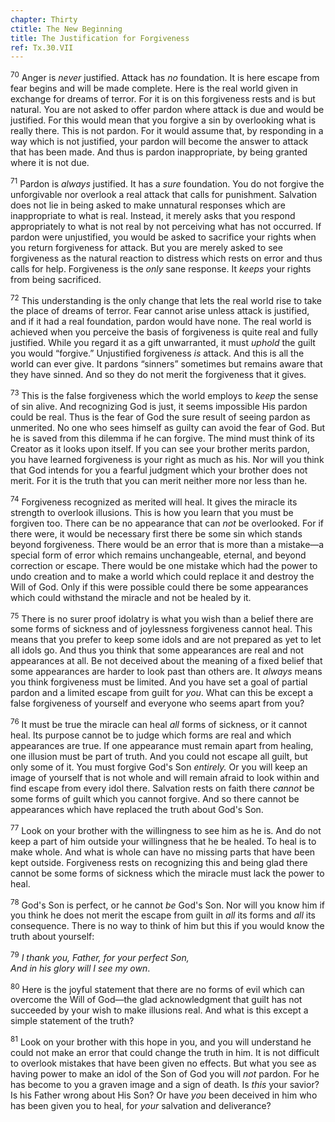 ```yaml
---
chapter: Thirty
ctitle: The New Beginning
title: The Justification for Forgiveness
ref: Tx.30.VII
---
```


<sup>70</sup> Anger is *never* justified. Attack has *no* foundation. It is here
escape from fear begins and will be made complete. Here is the real
world given in exchange for dreams of terror. For it is on this
forgiveness rests and is but natural. You are not asked to offer pardon
where attack is due and would be justified. For this would mean that you
forgive a sin by overlooking what is really there. This is not pardon.
For it would assume that, by responding in a way which is not justified,
your pardon will become the answer to attack that has been made. And
thus is pardon inappropriate, by being granted where it is not due.

<sup>71</sup> Pardon is *always* justified. It has a *sure* foundation. You do not
forgive the unforgivable nor overlook a real attack that calls for
punishment. Salvation does not lie in being asked to make unnatural
responses which are inappropriate to what is real. Instead, it merely
asks that you respond appropriately to what is not real by not
perceiving what has not occurred. If pardon were unjustified, you would
be asked to sacrifice your rights when you return forgiveness for
attack. But you are merely asked to see forgiveness as the natural
reaction to distress which rests on error and thus calls for help.
Forgiveness is the *only* sane response. It *keeps* your rights from
being sacrificed.

<sup>72</sup> This understanding is the only change that lets the real world rise
to take the place of dreams of terror. Fear cannot arise unless attack
is justified, and if it had a real foundation, pardon would have none.
The real world is achieved when you perceive the basis of forgiveness is
quite real and fully justified. While you regard it as a gift
unwarranted, it must *uphold* the guilt you would “forgive.” Unjustified
forgiveness *is* attack. And this is all the world can ever give. It
pardons “sinners” sometimes but remains aware that they have sinned. And
so they do not merit the forgiveness that it gives.

<sup>73</sup> This is the false forgiveness which the world employs to *keep* the
sense of sin alive. And recognizing God is just, it seems impossible His
pardon could be real. Thus is the fear of God the sure result of seeing
pardon as unmerited. No one who sees himself as guilty can avoid the
fear of God. But he is saved from this dilemma if he can forgive. The
mind must think of its Creator as it looks upon itself. If you can see
your brother merits pardon, you have learned forgiveness is your right
as much as his. Nor will you think that God intends for you a fearful
judgment which your brother does not merit. For it is the truth that you
can merit neither more nor less than he.

<sup>74</sup> Forgiveness recognized as merited will heal. It gives the miracle its
strength to overlook illusions. This is how you learn that you must be
forgiven too. There can be no appearance that can *not* be overlooked.
For if there were, it would be necessary first there be some sin which
stands beyond forgiveness. There would be an error that is more than a
mistake—a special form of error which remains unchangeable, eternal, and
beyond correction or escape. There would be one mistake which had the
power to undo creation and to make a world which could replace it and
destroy the Will of God. Only if this were possible could there be some
appearances which could withstand the miracle and not be healed by it.

<sup>75</sup> There is no surer proof idolatry is what you wish than a belief there
are some forms of sickness and of joylessness forgiveness cannot heal.
This means that you prefer to keep some idols and are not prepared as
yet to let all idols go. And thus you think that some appearances are
real and not appearances at all. Be not deceived about the meaning of a
fixed belief that some appearances are harder to look past than others
are. It *always* means you think forgiveness must be limited. And you
have set a goal of partial pardon and a limited escape from guilt for
*you*. What can this be except a false forgiveness of yourself and
everyone who seems apart from you?

<sup>76</sup> It must be true the miracle can heal *all* forms of sickness, or it
cannot heal. Its purpose cannot be to judge which forms are real and
which appearances are true. If one appearance must remain apart from
healing, one illusion must be part of truth. And you could not escape
all guilt, but only some of it. You must forgive God's Son *entirely.*
Or you will keep an image of yourself that is not whole and will remain
afraid to look within and find escape from every idol there. Salvation
rests on faith there *cannot* be some forms of guilt which you cannot
forgive. And so there cannot be appearances which have replaced the
truth about God's Son.

<sup>77</sup> Look on your brother with the willingness to see him as he is. And do
not keep a part of him outside your willingness that he be healed. To
heal is to make whole. And what is whole can have no missing parts that
have been kept outside. Forgiveness rests on recognizing this and being
glad there cannot be some forms of sickness which the miracle must lack
the power to heal.

<sup>78</sup> God's Son is perfect, or he cannot *be* God's Son. Nor will you know
him if you think he does not merit the escape from guilt in *all* its
forms and *all* its consequence. There is no way to think of him but
this if you would know the truth about yourself:

<sup>79</sup> *I thank you, Father, for your perfect Son,<br/>
And in his glory will I see my own*.

<sup>80</sup> Here is the joyful statement that there are no forms of evil which
can overcome the Will of God—the glad acknowledgment that guilt has not
succeeded by your wish to make illusions real. And what is this except a
simple statement of the truth?

<sup>81</sup> Look on your brother with this hope in you, and you will understand
he could not make an error that could change the truth in him. It is not
difficult to overlook mistakes that have been given no effects. But what
you see as having power to make an idol of the Son of God you will *not*
pardon. For he has become to you a graven image and a sign of death. Is
*this* your savior? Is his Father wrong about His Son? Or have *you*
been deceived in him who has been given you to heal, for *your*
salvation and deliverance?

